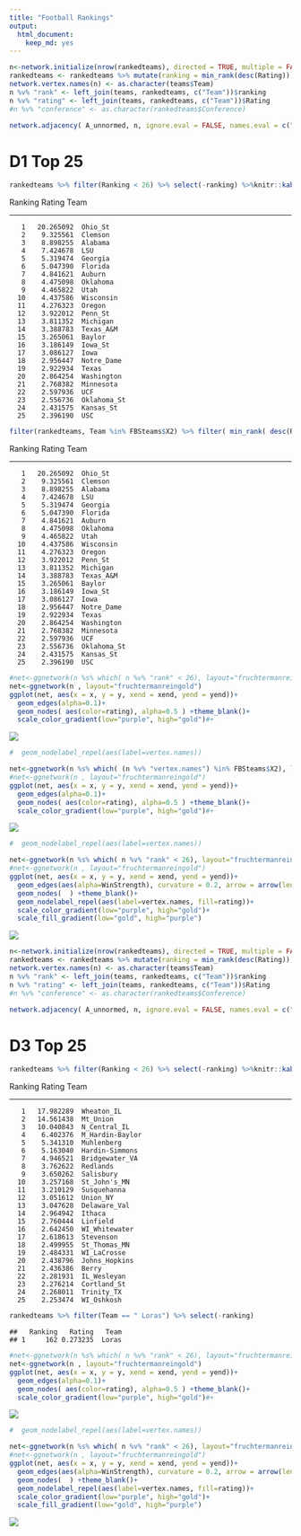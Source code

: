 ```yaml
---
title: "Football Rankings"
output: 
  html_document: 
    keep_md: yes
---
```








```r
n<-network.initialize(nrow(rankedteams), directed = TRUE, multiple = FALSE, loops = TRUE)
rankedteams <- rankedteams %>% mutate(ranking = min_rank(desc(Rating)))
network.vertex.names(n) <- as.character(teams$Team)
n %v% "rank" <- left_join(teams, rankedteams, c("Team"))$ranking
n %v% "rating" <- left_join(teams, rankedteams, c("Team"))$Rating
#n %v% "conference" <- as.character(rankedteams$Conference)

network.adjacency( A_unnormed, n, ignore.eval = FALSE, names.eval = c("WinStrength"))
```

# D1 Top 25 


```r
rankedteams %>% filter(Ranking < 26) %>% select(-ranking) %>%knitr::kable()
```



 Ranking      Rating  Team        
--------  ----------  ------------
       1   20.265092  Ohio_St     
       2    9.325561  Clemson     
       3    8.898255  Alabama     
       4    7.424678  LSU         
       5    5.319474  Georgia     
       6    5.047390  Florida     
       7    4.841621  Auburn      
       8    4.475098  Oklahoma    
       9    4.465822  Utah        
      10    4.437586  Wisconsin   
      11    4.276323  Oregon      
      12    3.922012  Penn_St     
      13    3.811352  Michigan    
      14    3.388783  Texas_A&M   
      15    3.265061  Baylor      
      16    3.186149  Iowa_St     
      17    3.086127  Iowa        
      18    2.956447  Notre_Dame  
      19    2.922934  Texas       
      20    2.864254  Washington  
      21    2.768382  Minnesota   
      22    2.597936  UCF         
      23    2.556736  Oklahoma_St 
      24    2.431575  Kansas_St   
      25    2.396190  USC         


```r
filter(rankedteams, Team %in% FBSteams$X2) %>% filter( min_rank( desc(Rating)) <26) %>% select(-ranking) %>% knitr::kable()
```



 Ranking      Rating  Team        
--------  ----------  ------------
       1   20.265092  Ohio_St     
       2    9.325561  Clemson     
       3    8.898255  Alabama     
       4    7.424678  LSU         
       5    5.319474  Georgia     
       6    5.047390  Florida     
       7    4.841621  Auburn      
       8    4.475098  Oklahoma    
       9    4.465822  Utah        
      10    4.437586  Wisconsin   
      11    4.276323  Oregon      
      12    3.922012  Penn_St     
      13    3.811352  Michigan    
      14    3.388783  Texas_A&M   
      15    3.265061  Baylor      
      16    3.186149  Iowa_St     
      17    3.086127  Iowa        
      18    2.956447  Notre_Dame  
      19    2.922934  Texas       
      20    2.864254  Washington  
      21    2.768382  Minnesota   
      22    2.597936  UCF         
      23    2.556736  Oklahoma_St 
      24    2.431575  Kansas_St   
      25    2.396190  USC         


```r
#net<-ggnetwork(n %s% which( n %v% "rank" < 26), layout="fruchtermanreingold")
net<-ggnetwork(n , layout="fruchtermanreingold")
ggplot(net, aes(x = x, y = y, xend = xend, yend = yend))+
  geom_edges(alpha=0.1)+
  geom_nodes( aes(color=rating), alpha=0.5 ) +theme_blank()+
  scale_color_gradient(low="purple", high="gold")#+
```

![](RankAndNetwork_files/figure-html/plotNetwork-1.png)<!-- -->

```r
#  geom_nodelabel_repel(aes(label=vertex.names))
```



```r
net<-ggnetwork(n %s% which( (n %v% "vertex.names") %in% FBSteams$X2), layout="fruchtermanreingold")
#net<-ggnetwork(n , layout="fruchtermanreingold")
ggplot(net, aes(x = x, y = y, xend = xend, yend = yend))+
  geom_edges(alpha=0.1)+
  geom_nodes( aes(color=rating), alpha=0.5 ) +theme_blank()+
  scale_color_gradient(low="purple", high="gold")#+
```

![](RankAndNetwork_files/figure-html/plotNetworkFBS-1.png)<!-- -->

```r
#  geom_nodelabel_repel(aes(label=vertex.names))
```



```r
net<-ggnetwork(n %s% which( n %v% "rank" < 26), layout="fruchtermanreingold")
#net<-ggnetwork(n , layout="fruchtermanreingold")
ggplot(net, aes(x = x, y = y, xend = xend, yend = yend))+
  geom_edges(aes(alpha=WinStrength), curvature = 0.2, arrow = arrow(length=unit(2, "points")))+
  geom_nodes(  ) +theme_blank()+
  geom_nodelabel_repel(aes(label=vertex.names, fill=rating))+
  scale_color_gradient(low="purple", high="gold")+
  scale_fill_gradient(low="gold", high="purple")
```

![](RankAndNetwork_files/figure-html/plottop25-1.png)<!-- -->






```r
n<-network.initialize(nrow(rankedteams), directed = TRUE, multiple = FALSE, loops = TRUE)
rankedteams <- rankedteams %>% mutate(ranking = min_rank(desc(Rating)))
network.vertex.names(n) <- as.character(teams$Team)
n %v% "rank" <- left_join(teams, rankedteams, c("Team"))$ranking
n %v% "rating" <- left_join(teams, rankedteams, c("Team"))$Rating
#n %v% "conference" <- as.character(rankedteams$Conference)

network.adjacency( A_unnormed, n, ignore.eval = FALSE, names.eval = c("WinStrength"))
```

# D3 Top 25 


```r
rankedteams %>% filter(Ranking < 26) %>% select(-ranking) %>%knitr::kable()
```



 Ranking      Rating  Team            
--------  ----------  ----------------
       1   17.982289  Wheaton_IL      
       2   14.561438  Mt_Union        
       3   10.040843  N_Central_IL    
       4    6.402376  M_Hardin-Baylor 
       5    5.341310  Muhlenberg      
       6    5.163040  Hardin-Simmons  
       7    4.946521  Bridgewater_VA  
       8    3.762622  Redlands        
       9    3.650262  Salisbury       
      10    3.257168  St_John's_MN    
      11    3.210129  Susquehanna     
      12    3.051612  Union_NY        
      13    3.047628  Delaware_Val    
      14    2.964942  Ithaca          
      15    2.760444  Linfield        
      16    2.642450  WI_Whitewater   
      17    2.618613  Stevenson       
      18    2.499955  St_Thomas_MN    
      19    2.484331  WI_LaCrosse     
      20    2.438796  Johns_Hopkins   
      21    2.436386  Berry           
      22    2.281931  IL_Wesleyan     
      23    2.276214  Cortland_St     
      24    2.268011  Trinity_TX      
      25    2.253474  WI_Oshkosh      

```r
rankedteams %>% filter(Team == " Loras") %>% select(-ranking)
```

```
##   Ranking   Rating   Team
## 1     162 0.273235  Loras
```




```r
#net<-ggnetwork(n %s% which( n %v% "rank" < 26), layout="fruchtermanreingold")
net<-ggnetwork(n , layout="fruchtermanreingold")
ggplot(net, aes(x = x, y = y, xend = xend, yend = yend))+
  geom_edges(alpha=0.1)+
  geom_nodes( aes(color=rating), alpha=0.5 ) +theme_blank()+
  scale_color_gradient(low="purple", high="gold")#+
```

![](RankAndNetwork_files/figure-html/plotNetworkD3-1.png)<!-- -->

```r
#  geom_nodelabel_repel(aes(label=vertex.names))
```



```r
net<-ggnetwork(n %s% which( n %v% "rank" < 26), layout="fruchtermanreingold")
#net<-ggnetwork(n , layout="fruchtermanreingold")
ggplot(net, aes(x = x, y = y, xend = xend, yend = yend))+
  geom_edges(aes(alpha=WinStrength), curvature = 0.2, arrow = arrow(length=unit(2, "points")))+
  geom_nodes(  ) +theme_blank()+
  geom_nodelabel_repel(aes(label=vertex.names, fill=rating))+
  scale_color_gradient(low="purple", high="gold")+
  scale_fill_gradient(low="gold", high="purple")
```

![](RankAndNetwork_files/figure-html/plottop25D3-1.png)<!-- -->

